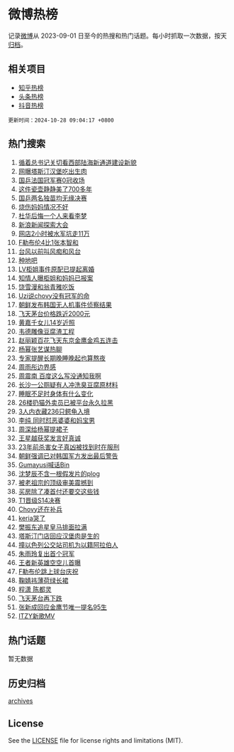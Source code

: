 # 微博热榜

记录[微博](https://www.weibo.com)从 2023-09-01 日至今的热搜和热门话题。每小时抓取一次数据，按天[归档](archives)。

## 相关项目

- [知乎热榜](https://github.com/hotarchive/zhihu)
- [头条热榜](https://github.com/hotarchive/toutiao)
- [抖音热榜](https://github.com/hotarchive/douyin)


`更新时间：2024-10-28 09:04:17 +0800`

## 热门搜索

1. [循着总书记关切看西部陆海新通道建设新貌](https://m.weibo.cn/search?containerid=100103type%3D1%26t%3D10%26q%3D%23%E5%BE%AA%E7%9D%80%E6%80%BB%E4%B9%A6%E8%AE%B0%E5%85%B3%E5%88%87%E7%9C%8B%E8%A5%BF%E9%83%A8%E9%99%86%E6%B5%B7%E6%96%B0%E9%80%9A%E9%81%93%E5%BB%BA%E8%AE%BE%E6%96%B0%E8%B2%8C%23&stream_entry_id=51&isnewpage=1&extparam=seat%3D1%26stream_entry_id%3D51%26c_type%3D51%26q%3D%2523%25E5%25BE%25AA%25E7%259D%2580%25E6%2580%25BB%25E4%25B9%25A6%25E8%25AE%25B0%25E5%2585%25B3%25E5%2588%2587%25E7%259C%258B%25E8%25A5%25BF%25E9%2583%25A8%25E9%2599%2586%25E6%25B5%25B7%25E6%2596%25B0%25E9%2580%259A%25E9%2581%2593%25E5%25BB%25BA%25E8%25AE%25BE%25E6%2596%25B0%25E8%25B2%258C%2523%26cate%3D10103%26dgr%3D0%26pos%3D0%26filter_type%3Drealtimehot%26display_time%3D1730077455%26pre_seqid%3D1730077455210096734432)
1. [网曝塔斯汀汉堡吃出生肉](https://m.weibo.cn/search?containerid=100103type%3D1%26t%3D10%26q%3D%23%E7%BD%91%E6%9B%9D%E5%A1%94%E6%96%AF%E6%B1%80%E6%B1%89%E5%A0%A1%E5%90%83%E5%87%BA%E7%94%9F%E8%82%89%23&stream_entry_id=31&isnewpage=1&extparam=seat%3D1%26flag%3D2%26c_type%3D31%26realpos%3D1%26dgr%3D0%26band_rank%3D1%26pos%3D0%26stream_entry_id%3D31%26q%3D%2523%25E7%25BD%2591%25E6%259B%259D%25E5%25A1%2594%25E6%2596%25AF%25E6%25B1%2580%25E6%25B1%2589%25E5%25A0%25A1%25E5%2590%2583%25E5%2587%25BA%25E7%2594%259F%25E8%2582%2589%2523%26cate%3D5001%26lcate%3D5001%26filter_type%3Drealtimehot%26display_time%3D1730077455%26pre_seqid%3D1730077455210096734432)
1. [国乒法国冠军赛0冠收场](https://m.weibo.cn/search?containerid=100103type%3D1%26t%3D10%26q%3D%23%E5%9B%BD%E4%B9%92%E6%B3%95%E5%9B%BD%E5%86%A0%E5%86%9B%E8%B5%9B0%E5%86%A0%E6%94%B6%E5%9C%BA%23&stream_entry_id=31&isnewpage=1&extparam=seat%3D1%26flag%3D1%26c_type%3D31%26realpos%3D2%26dgr%3D0%26band_rank%3D2%26pos%3D1%26stream_entry_id%3D31%26q%3D%2523%25E5%259B%25BD%25E4%25B9%2592%25E6%25B3%2595%25E5%259B%25BD%25E5%2586%25A0%25E5%2586%259B%25E8%25B5%259B0%25E5%2586%25A0%25E6%2594%25B6%25E5%259C%25BA%2523%26cate%3D5001%26lcate%3D5001%26filter_type%3Drealtimehot%26display_time%3D1730077455%26pre_seqid%3D1730077455210096734432)
1. [这件瓷壶静静美了700多年](https://m.weibo.cn/search?containerid=100103type%3D1%26t%3D10%26q%3D%23%E8%BF%99%E4%BB%B6%E7%93%B7%E5%A3%B6%E9%9D%99%E9%9D%99%E7%BE%8E%E4%BA%86700%E5%A4%9A%E5%B9%B4%23&stream_entry_id=31&isnewpage=1&extparam=seat%3D1%26flag%3D0%26c_type%3D31%26realpos%3D3%26dgr%3D0%26band_rank%3D3%26pos%3D2%26stream_entry_id%3D31%26q%3D%2523%25E8%25BF%2599%25E4%25BB%25B6%25E7%2593%25B7%25E5%25A3%25B6%25E9%259D%2599%25E9%259D%2599%25E7%25BE%258E%25E4%25BA%2586700%25E5%25A4%259A%25E5%25B9%25B4%2523%26cate%3D5001%26lcate%3D5001%26filter_type%3Drealtimehot%26display_time%3D1730077455%26pre_seqid%3D1730077455210096734432)
1. [国乒两名独苗均无缘决赛](https://m.weibo.cn/search?containerid=100103type%3D1%26t%3D10%26q%3D%23%E5%9B%BD%E4%B9%92%E4%B8%A4%E5%90%8D%E7%8B%AC%E8%8B%97%E5%9D%87%E6%97%A0%E7%BC%98%E5%86%B3%E8%B5%9B%23&stream_entry_id=31&isnewpage=1&extparam=seat%3D1%26flag%3D1%26c_type%3D31%26realpos%3D4%26dgr%3D0%26band_rank%3D4%26pos%3D3%26stream_entry_id%3D31%26q%3D%2523%25E5%259B%25BD%25E4%25B9%2592%25E4%25B8%25A4%25E5%2590%258D%25E7%258B%25AC%25E8%258B%2597%25E5%259D%2587%25E6%2597%25A0%25E7%25BC%2598%25E5%2586%25B3%25E8%25B5%259B%2523%26cate%3D5001%26lcate%3D5001%26filter_type%3Drealtimehot%26display_time%3D1730077455%26pre_seqid%3D1730077455210096734432)
1. [烧伤妈妈情况不好](https://m.weibo.cn/search?containerid=100103type%3D1%26t%3D10%26q%3D%23%E7%83%A7%E4%BC%A4%E5%A6%88%E5%A6%88%E6%83%85%E5%86%B5%E4%B8%8D%E5%A5%BD%23&stream_entry_id=31&isnewpage=1&extparam=seat%3D1%26flag%3D0%26c_type%3D31%26realpos%3D5%26dgr%3D0%26band_rank%3D5%26pos%3D4%26stream_entry_id%3D31%26q%3D%2523%25E7%2583%25A7%25E4%25BC%25A4%25E5%25A6%2588%25E5%25A6%2588%25E6%2583%2585%25E5%2586%25B5%25E4%25B8%258D%25E5%25A5%25BD%2523%26cate%3D5001%26lcate%3D5001%26filter_type%3Drealtimehot%26display_time%3D1730077455%26pre_seqid%3D1730077455210096734432)
1. [杜华后悔一个人来看李梦](https://m.weibo.cn/search?containerid=100103type%3D1%26t%3D10%26q%3D%E6%9D%9C%E5%8D%8E%E5%90%8E%E6%82%94%E4%B8%80%E4%B8%AA%E4%BA%BA%E6%9D%A5%E7%9C%8B%E6%9D%8E%E6%A2%A6&stream_entry_id=31&isnewpage=1&extparam=seat%3D1%26flag%3D2%26c_type%3D31%26realpos%3D6%26dgr%3D0%26band_rank%3D6%26pos%3D5%26stream_entry_id%3D31%26q%3D%25E6%259D%259C%25E5%258D%258E%25E5%2590%258E%25E6%2582%2594%25E4%25B8%2580%25E4%25B8%25AA%25E4%25BA%25BA%25E6%259D%25A5%25E7%259C%258B%25E6%259D%258E%25E6%25A2%25A6%26cate%3D5001%26lcate%3D5001%26filter_type%3Drealtimehot%26display_time%3D1730077455%26pre_seqid%3D1730077455210096734432)
1. [新浪新闻探索大会](https://m.weibo.cn/search?containerid=100103type%3D1%26t%3D10%26q%3D%23%E6%96%B0%E6%B5%AA%E6%96%B0%E9%97%BB%E6%8E%A2%E7%B4%A2%E5%A4%A7%E4%BC%9A%23&stream_entry_id=31&isnewpage=1&extparam=seat%3D1%26c_type%3D31%26pos%3D6%26cate%3D5001%26adid%3D260511%26stream_entry_id%3D31%26dgr%3D0%26topic_ad%3D1%26is_ad_pos%3D1%26band_rank%3D7%26q%3D%2523%25E6%2596%25B0%25E6%25B5%25AA%25E6%2596%25B0%25E9%2597%25BB%25E6%258E%25A2%25E7%25B4%25A2%25E5%25A4%25A7%25E4%25BC%259A%2523%26lcate%3D5001%26filter_type%3Drealtimehot%26display_time%3D1730077455%26pre_seqid%3D1730077455210096734432)
1. [网店2小时被水军坑走11万](https://m.weibo.cn/search?containerid=100103type%3D1%26t%3D10%26q%3D%23%E7%BD%91%E5%BA%972%E5%B0%8F%E6%97%B6%E8%A2%AB%E6%B0%B4%E5%86%9B%E5%9D%91%E8%B5%B011%E4%B8%87%23&stream_entry_id=31&isnewpage=1&extparam=seat%3D1%26flag%3D0%26c_type%3D31%26realpos%3D7%26dgr%3D0%26band_rank%3D7%26pos%3D7%26stream_entry_id%3D31%26q%3D%2523%25E7%25BD%2591%25E5%25BA%25972%25E5%25B0%258F%25E6%2597%25B6%25E8%25A2%25AB%25E6%25B0%25B4%25E5%2586%259B%25E5%259D%2591%25E8%25B5%25B011%25E4%25B8%2587%2523%26cate%3D5001%26lcate%3D5001%26filter_type%3Drealtimehot%26display_time%3D1730077455%26pre_seqid%3D1730077455210096734432)
1. [F勒布伦4比1张本智和](https://m.weibo.cn/search?containerid=100103type%3D1%26t%3D10%26q%3D%23F%E5%8B%92%E5%B8%83%E4%BC%A64%E6%AF%941%E5%BC%A0%E6%9C%AC%E6%99%BA%E5%92%8C%23&stream_entry_id=31&isnewpage=1&extparam=seat%3D1%26flag%3D1%26c_type%3D31%26realpos%3D8%26dgr%3D0%26band_rank%3D8%26pos%3D8%26stream_entry_id%3D31%26q%3D%2523F%25E5%258B%2592%25E5%25B8%2583%25E4%25BC%25A64%25E6%25AF%25941%25E5%25BC%25A0%25E6%259C%25AC%25E6%2599%25BA%25E5%2592%258C%2523%26cate%3D5001%26lcate%3D5001%26filter_type%3Drealtimehot%26display_time%3D1730077455%26pre_seqid%3D1730077455210096734432)
1. [台风以前叫风痴和风台](https://m.weibo.cn/search?containerid=100103type%3D1%26t%3D10%26q%3D%23%E5%8F%B0%E9%A3%8E%E4%BB%A5%E5%89%8D%E5%8F%AB%E9%A3%8E%E7%97%B4%E5%92%8C%E9%A3%8E%E5%8F%B0%23&stream_entry_id=31&isnewpage=1&extparam=seat%3D1%26flag%3D0%26c_type%3D31%26realpos%3D9%26dgr%3D0%26band_rank%3D9%26pos%3D9%26stream_entry_id%3D31%26q%3D%2523%25E5%258F%25B0%25E9%25A3%258E%25E4%25BB%25A5%25E5%2589%258D%25E5%258F%25AB%25E9%25A3%258E%25E7%2597%25B4%25E5%2592%258C%25E9%25A3%258E%25E5%258F%25B0%2523%26cate%3D5001%26lcate%3D5001%26filter_type%3Drealtimehot%26display_time%3D1730077455%26pre_seqid%3D1730077455210096734432)
1. [种地吧](https://m.weibo.cn/search?containerid=100103type%3D1%26t%3D10%26q%3D%E7%A7%8D%E5%9C%B0%E5%90%A7&stream_entry_id=31&isnewpage=1&extparam=seat%3D1%26flag%3D1%26c_type%3D31%26realpos%3D10%26dgr%3D0%26band_rank%3D10%26pos%3D10%26stream_entry_id%3D31%26q%3D%25E7%25A7%258D%25E5%259C%25B0%25E5%2590%25A7%26cate%3D5001%26lcate%3D5001%26filter_type%3Drealtimehot%26display_time%3D1730077455%26pre_seqid%3D1730077455210096734432)
1. [LV柜姐事件原配已提起离婚](https://m.weibo.cn/search?containerid=100103type%3D1%26t%3D10%26q%3D%23LV%E6%9F%9C%E5%A7%90%E4%BA%8B%E4%BB%B6%E5%8E%9F%E9%85%8D%E5%B7%B2%E6%8F%90%E8%B5%B7%E7%A6%BB%E5%A9%9A%23&stream_entry_id=31&isnewpage=1&extparam=seat%3D1%26flag%3D2%26c_type%3D31%26realpos%3D11%26dgr%3D0%26band_rank%3D11%26pos%3D11%26stream_entry_id%3D31%26q%3D%2523LV%25E6%259F%259C%25E5%25A7%2590%25E4%25BA%258B%25E4%25BB%25B6%25E5%258E%259F%25E9%2585%258D%25E5%25B7%25B2%25E6%258F%2590%25E8%25B5%25B7%25E7%25A6%25BB%25E5%25A9%259A%2523%26cate%3D5001%26lcate%3D5001%26filter_type%3Drealtimehot%26display_time%3D1730077455%26pre_seqid%3D1730077455210096734432)
1. [知情人曝柜姐和妈妈已报案](https://m.weibo.cn/search?containerid=100103type%3D1%26t%3D10%26q%3D%23%E7%9F%A5%E6%83%85%E4%BA%BA%E6%9B%9D%E6%9F%9C%E5%A7%90%E5%92%8C%E5%A6%88%E5%A6%88%E5%B7%B2%E6%8A%A5%E6%A1%88%23&stream_entry_id=31&isnewpage=1&extparam=seat%3D1%26flag%3D2%26c_type%3D31%26realpos%3D12%26dgr%3D0%26band_rank%3D12%26pos%3D12%26stream_entry_id%3D31%26q%3D%2523%25E7%259F%25A5%25E6%2583%2585%25E4%25BA%25BA%25E6%259B%259D%25E6%259F%259C%25E5%25A7%2590%25E5%2592%258C%25E5%25A6%2588%25E5%25A6%2588%25E5%25B7%25B2%25E6%258A%25A5%25E6%25A1%2588%2523%26cate%3D5001%26lcate%3D5001%26filter_type%3Drealtimehot%26display_time%3D1730077455%26pre_seqid%3D1730077455210096734432)
1. [饶雪漫和翁青雅吃饭](https://m.weibo.cn/search?containerid=100103type%3D1%26t%3D10%26q%3D%E9%A5%B6%E9%9B%AA%E6%BC%AB%E5%92%8C%E7%BF%81%E9%9D%92%E9%9B%85%E5%90%83%E9%A5%AD&stream_entry_id=31&isnewpage=1&extparam=seat%3D1%26flag%3D2%26c_type%3D31%26realpos%3D13%26dgr%3D0%26band_rank%3D13%26pos%3D13%26stream_entry_id%3D31%26q%3D%25E9%25A5%25B6%25E9%259B%25AA%25E6%25BC%25AB%25E5%2592%258C%25E7%25BF%2581%25E9%259D%2592%25E9%259B%2585%25E5%2590%2583%25E9%25A5%25AD%26cate%3D5001%26lcate%3D5001%26filter_type%3Drealtimehot%26display_time%3D1730077455%26pre_seqid%3D1730077455210096734432)
1. [Uzi说chovy没有冠军的命](https://m.weibo.cn/search?containerid=100103type%3D1%26t%3D10%26q%3D%23Uzi%E8%AF%B4chovy%E6%B2%A1%E6%9C%89%E5%86%A0%E5%86%9B%E7%9A%84%E5%91%BD%23&stream_entry_id=31&isnewpage=1&extparam=seat%3D1%26flag%3D0%26c_type%3D31%26realpos%3D14%26dgr%3D0%26band_rank%3D14%26pos%3D14%26stream_entry_id%3D31%26q%3D%2523Uzi%25E8%25AF%25B4chovy%25E6%25B2%25A1%25E6%259C%2589%25E5%2586%25A0%25E5%2586%259B%25E7%259A%2584%25E5%2591%25BD%2523%26cate%3D5001%26lcate%3D5001%26filter_type%3Drealtimehot%26display_time%3D1730077455%26pre_seqid%3D1730077455210096734432)
1. [朝鲜发布韩国无人机事件侦察结果](https://m.weibo.cn/search?containerid=100103type%3D1%26t%3D10%26q%3D%23%E6%9C%9D%E9%B2%9C%E5%8F%91%E5%B8%83%E9%9F%A9%E5%9B%BD%E6%97%A0%E4%BA%BA%E6%9C%BA%E4%BA%8B%E4%BB%B6%E4%BE%A6%E5%AF%9F%E7%BB%93%E6%9E%9C%23&stream_entry_id=31&isnewpage=1&extparam=seat%3D1%26flag%3D1%26c_type%3D31%26realpos%3D15%26dgr%3D0%26band_rank%3D15%26pos%3D15%26stream_entry_id%3D31%26q%3D%2523%25E6%259C%259D%25E9%25B2%259C%25E5%258F%2591%25E5%25B8%2583%25E9%259F%25A9%25E5%259B%25BD%25E6%2597%25A0%25E4%25BA%25BA%25E6%259C%25BA%25E4%25BA%258B%25E4%25BB%25B6%25E4%25BE%25A6%25E5%25AF%259F%25E7%25BB%2593%25E6%259E%259C%2523%26cate%3D5001%26lcate%3D5001%26filter_type%3Drealtimehot%26display_time%3D1730077455%26pre_seqid%3D1730077455210096734432)
1. [飞天茅台价格跌近2000元](https://m.weibo.cn/search?containerid=100103type%3D1%26t%3D10%26q%3D%23%E9%A3%9E%E5%A4%A9%E8%8C%85%E5%8F%B0%E4%BB%B7%E6%A0%BC%E8%B7%8C%E8%BF%912000%E5%85%83%23&stream_entry_id=31&isnewpage=1&extparam=seat%3D1%26flag%3D1%26c_type%3D31%26realpos%3D16%26dgr%3D0%26band_rank%3D16%26pos%3D16%26stream_entry_id%3D31%26q%3D%2523%25E9%25A3%259E%25E5%25A4%25A9%25E8%258C%2585%25E5%258F%25B0%25E4%25BB%25B7%25E6%25A0%25BC%25E8%25B7%258C%25E8%25BF%25912000%25E5%2585%2583%2523%26cate%3D5001%26lcate%3D5001%26filter_type%3Drealtimehot%26display_time%3D1730077455%26pre_seqid%3D1730077455210096734432)
1. [黄嘉千女儿14岁近照](https://m.weibo.cn/search?containerid=100103type%3D1%26t%3D10%26q%3D%23%E9%BB%84%E5%98%89%E5%8D%83%E5%A5%B3%E5%84%BF14%E5%B2%81%E8%BF%91%E7%85%A7%23&stream_entry_id=31&isnewpage=1&extparam=seat%3D1%26flag%3D0%26c_type%3D31%26realpos%3D17%26dgr%3D0%26band_rank%3D17%26pos%3D17%26stream_entry_id%3D31%26q%3D%2523%25E9%25BB%2584%25E5%2598%2589%25E5%258D%2583%25E5%25A5%25B3%25E5%2584%25BF14%25E5%25B2%2581%25E8%25BF%2591%25E7%2585%25A7%2523%26cate%3D5001%26lcate%3D5001%26filter_type%3Drealtimehot%26display_time%3D1730077455%26pre_seqid%3D1730077455210096734432)
1. [韦德雕像豆腐渣工程](https://m.weibo.cn/search?containerid=100103type%3D1%26t%3D10%26q%3D%23%E9%9F%A6%E5%BE%B7%E9%9B%95%E5%83%8F%E8%B1%86%E8%85%90%E6%B8%A3%E5%B7%A5%E7%A8%8B%23&stream_entry_id=31&isnewpage=1&extparam=seat%3D1%26flag%3D1%26c_type%3D31%26realpos%3D18%26dgr%3D0%26band_rank%3D18%26pos%3D18%26stream_entry_id%3D31%26q%3D%2523%25E9%259F%25A6%25E5%25BE%25B7%25E9%259B%2595%25E5%2583%258F%25E8%25B1%2586%25E8%2585%2590%25E6%25B8%25A3%25E5%25B7%25A5%25E7%25A8%258B%2523%26cate%3D5001%26lcate%3D5001%26filter_type%3Drealtimehot%26display_time%3D1730077455%26pre_seqid%3D1730077455210096734432)
1. [赵丽颖百花飞天东京金鹰金鸡五连击](https://m.weibo.cn/search?containerid=100103type%3D1%26t%3D10%26q%3D%23%E8%B5%B5%E4%B8%BD%E9%A2%96%E7%99%BE%E8%8A%B1%E9%A3%9E%E5%A4%A9%E4%B8%9C%E4%BA%AC%E9%87%91%E9%B9%B0%E9%87%91%E9%B8%A1%E4%BA%94%E8%BF%9E%E5%87%BB%23&stream_entry_id=31&isnewpage=1&extparam=seat%3D1%26flag%3D0%26c_type%3D31%26realpos%3D19%26dgr%3D0%26band_rank%3D19%26pos%3D19%26stream_entry_id%3D31%26q%3D%2523%25E8%25B5%25B5%25E4%25B8%25BD%25E9%25A2%2596%25E7%2599%25BE%25E8%258A%25B1%25E9%25A3%259E%25E5%25A4%25A9%25E4%25B8%259C%25E4%25BA%25AC%25E9%2587%2591%25E9%25B9%25B0%25E9%2587%2591%25E9%25B8%25A1%25E4%25BA%2594%25E8%25BF%259E%25E5%2587%25BB%2523%26cate%3D5001%26lcate%3D5001%26filter_type%3Drealtimehot%26display_time%3D1730077455%26pre_seqid%3D1730077455210096734432)
1. [杨幂张艺谋热聊](https://m.weibo.cn/search?containerid=100103type%3D1%26t%3D10%26q%3D%23%E6%9D%A8%E5%B9%82%E5%BC%A0%E8%89%BA%E8%B0%8B%E7%83%AD%E8%81%8A%23&stream_entry_id=31&isnewpage=1&extparam=seat%3D1%26flag%3D1%26c_type%3D31%26realpos%3D20%26dgr%3D0%26band_rank%3D20%26pos%3D20%26stream_entry_id%3D31%26q%3D%2523%25E6%259D%25A8%25E5%25B9%2582%25E5%25BC%25A0%25E8%2589%25BA%25E8%25B0%258B%25E7%2583%25AD%25E8%2581%258A%2523%26cate%3D5001%26lcate%3D5001%26filter_type%3Drealtimehot%26display_time%3D1730077455%26pre_seqid%3D1730077455210096734432)
1. [专家提醒长期晚睡晚起也算熬夜](https://m.weibo.cn/search?containerid=100103type%3D1%26t%3D10%26q%3D%23%E4%B8%93%E5%AE%B6%E6%8F%90%E9%86%92%E9%95%BF%E6%9C%9F%E6%99%9A%E7%9D%A1%E6%99%9A%E8%B5%B7%E4%B9%9F%E7%AE%97%E7%86%AC%E5%A4%9C%23&stream_entry_id=31&isnewpage=1&extparam=seat%3D1%26flag%3D0%26c_type%3D31%26realpos%3D21%26dgr%3D0%26band_rank%3D21%26pos%3D21%26stream_entry_id%3D31%26q%3D%2523%25E4%25B8%2593%25E5%25AE%25B6%25E6%258F%2590%25E9%2586%2592%25E9%2595%25BF%25E6%259C%259F%25E6%2599%259A%25E7%259D%25A1%25E6%2599%259A%25E8%25B5%25B7%25E4%25B9%259F%25E7%25AE%2597%25E7%2586%25AC%25E5%25A4%259C%2523%26cate%3D5001%26lcate%3D5001%26filter_type%3Drealtimehot%26display_time%3D1730077455%26pre_seqid%3D1730077455210096734432)
1. [周雨彤边界感](https://m.weibo.cn/search?containerid=100103type%3D1%26t%3D10%26q%3D%E5%91%A8%E9%9B%A8%E5%BD%A4%E8%BE%B9%E7%95%8C%E6%84%9F&stream_entry_id=31&isnewpage=1&extparam=seat%3D1%26flag%3D0%26c_type%3D31%26realpos%3D22%26dgr%3D0%26band_rank%3D22%26pos%3D22%26stream_entry_id%3D31%26q%3D%25E5%2591%25A8%25E9%259B%25A8%25E5%25BD%25A4%25E8%25BE%25B9%25E7%2595%258C%25E6%2584%259F%26cate%3D5001%26lcate%3D5001%26filter_type%3Drealtimehot%26display_time%3D1730077455%26pre_seqid%3D1730077455210096734432)
1. [周震南 百度这么写没通知我啊](https://m.weibo.cn/search?containerid=100103type%3D1%26t%3D10%26q%3D%E5%91%A8%E9%9C%87%E5%8D%97+%E7%99%BE%E5%BA%A6%E8%BF%99%E4%B9%88%E5%86%99%E6%B2%A1%E9%80%9A%E7%9F%A5%E6%88%91%E5%95%8A&stream_entry_id=31&isnewpage=1&extparam=seat%3D1%26flag%3D1%26c_type%3D31%26realpos%3D23%26dgr%3D0%26band_rank%3D23%26pos%3D23%26stream_entry_id%3D31%26q%3D%25E5%2591%25A8%25E9%259C%2587%25E5%258D%2597%2520%25E7%2599%25BE%25E5%25BA%25A6%25E8%25BF%2599%25E4%25B9%2588%25E5%2586%2599%25E6%25B2%25A1%25E9%2580%259A%25E7%259F%25A5%25E6%2588%2591%25E5%2595%258A%26cate%3D5001%26lcate%3D5001%26filter_type%3Drealtimehot%26display_time%3D1730077455%26pre_seqid%3D1730077455210096734432)
1. [长沙一公厕疑有人冲洗臭豆腐原材料](https://m.weibo.cn/search?containerid=100103type%3D1%26t%3D10%26q%3D%23%E9%95%BF%E6%B2%99%E4%B8%80%E5%85%AC%E5%8E%95%E7%96%91%E6%9C%89%E4%BA%BA%E5%86%B2%E6%B4%97%E8%87%AD%E8%B1%86%E8%85%90%E5%8E%9F%E6%9D%90%E6%96%99%23&stream_entry_id=31&isnewpage=1&extparam=seat%3D1%26flag%3D0%26c_type%3D31%26realpos%3D24%26dgr%3D0%26band_rank%3D24%26pos%3D24%26stream_entry_id%3D31%26q%3D%2523%25E9%2595%25BF%25E6%25B2%2599%25E4%25B8%2580%25E5%2585%25AC%25E5%258E%2595%25E7%2596%2591%25E6%259C%2589%25E4%25BA%25BA%25E5%2586%25B2%25E6%25B4%2597%25E8%2587%25AD%25E8%25B1%2586%25E8%2585%2590%25E5%258E%259F%25E6%259D%2590%25E6%2596%2599%2523%26cate%3D5001%26lcate%3D5001%26filter_type%3Drealtimehot%26display_time%3D1730077455%26pre_seqid%3D1730077455210096734432)
1. [睡眠不足时身体有什么变化](https://m.weibo.cn/search?containerid=100103type%3D1%26t%3D10%26q%3D%23%E7%9D%A1%E7%9C%A0%E4%B8%8D%E8%B6%B3%E6%97%B6%E8%BA%AB%E4%BD%93%E6%9C%89%E4%BB%80%E4%B9%88%E5%8F%98%E5%8C%96%23&stream_entry_id=31&isnewpage=1&extparam=seat%3D1%26flag%3D1%26c_type%3D31%26realpos%3D25%26dgr%3D0%26band_rank%3D25%26pos%3D25%26stream_entry_id%3D31%26q%3D%2523%25E7%259D%25A1%25E7%259C%25A0%25E4%25B8%258D%25E8%25B6%25B3%25E6%2597%25B6%25E8%25BA%25AB%25E4%25BD%2593%25E6%259C%2589%25E4%25BB%2580%25E4%25B9%2588%25E5%258F%2598%25E5%258C%2596%2523%26cate%3D5001%26lcate%3D5001%26filter_type%3Drealtimehot%26display_time%3D1730077455%26pre_seqid%3D1730077455210096734432)
1. [26楼扔猫外卖员已被平台永久拉黑](https://m.weibo.cn/search?containerid=100103type%3D1%26t%3D10%26q%3D%2326%E6%A5%BC%E6%89%94%E7%8C%AB%E5%A4%96%E5%8D%96%E5%91%98%E5%B7%B2%E8%A2%AB%E5%B9%B3%E5%8F%B0%E6%B0%B8%E4%B9%85%E6%8B%89%E9%BB%91%23&stream_entry_id=31&isnewpage=1&extparam=seat%3D1%26flag%3D1%26c_type%3D31%26realpos%3D26%26dgr%3D0%26band_rank%3D26%26pos%3D26%26stream_entry_id%3D31%26q%3D%252326%25E6%25A5%25BC%25E6%2589%2594%25E7%258C%25AB%25E5%25A4%2596%25E5%258D%2596%25E5%2591%2598%25E5%25B7%25B2%25E8%25A2%25AB%25E5%25B9%25B3%25E5%258F%25B0%25E6%25B0%25B8%25E4%25B9%2585%25E6%258B%2589%25E9%25BB%2591%2523%26cate%3D5001%26lcate%3D5001%26filter_type%3Drealtimehot%26display_time%3D1730077455%26pre_seqid%3D1730077455210096734432)
1. [3人内衣藏236只鳄龟入境](https://m.weibo.cn/search?containerid=100103type%3D1%26t%3D10%26q%3D%233%E4%BA%BA%E5%86%85%E8%A1%A3%E8%97%8F236%E5%8F%AA%E9%B3%84%E9%BE%9F%E5%85%A5%E5%A2%83%23&stream_entry_id=31&isnewpage=1&extparam=seat%3D1%26flag%3D1%26c_type%3D31%26realpos%3D27%26dgr%3D0%26band_rank%3D27%26pos%3D27%26stream_entry_id%3D31%26q%3D%25233%25E4%25BA%25BA%25E5%2586%2585%25E8%25A1%25A3%25E8%2597%258F236%25E5%258F%25AA%25E9%25B3%2584%25E9%25BE%259F%25E5%2585%25A5%25E5%25A2%2583%2523%26cate%3D5001%26lcate%3D5001%26filter_type%3Drealtimehot%26display_time%3D1730077455%26pre_seqid%3D1730077455210096734432)
1. [李纯 同时怼恶婆婆和妈宝男](https://m.weibo.cn/search?containerid=100103type%3D1%26t%3D10%26q%3D%E6%9D%8E%E7%BA%AF+%E5%90%8C%E6%97%B6%E6%80%BC%E6%81%B6%E5%A9%86%E5%A9%86%E5%92%8C%E5%A6%88%E5%AE%9D%E7%94%B7&stream_entry_id=31&isnewpage=1&extparam=seat%3D1%26flag%3D0%26c_type%3D31%26realpos%3D28%26dgr%3D0%26band_rank%3D28%26pos%3D28%26stream_entry_id%3D31%26q%3D%25E6%259D%258E%25E7%25BA%25AF%2520%25E5%2590%258C%25E6%2597%25B6%25E6%2580%25BC%25E6%2581%25B6%25E5%25A9%2586%25E5%25A9%2586%25E5%2592%258C%25E5%25A6%2588%25E5%25AE%259D%25E7%2594%25B7%26cate%3D5001%26lcate%3D5001%26filter_type%3Drealtimehot%26display_time%3D1730077455%26pre_seqid%3D1730077455210096734432)
1. [周深给杨幂提裙子](https://m.weibo.cn/search?containerid=100103type%3D1%26t%3D10%26q%3D%23%E5%91%A8%E6%B7%B1%E7%BB%99%E6%9D%A8%E5%B9%82%E6%8F%90%E8%A3%99%E5%AD%90%23&stream_entry_id=31&isnewpage=1&extparam=seat%3D1%26flag%3D0%26c_type%3D31%26realpos%3D29%26dgr%3D0%26band_rank%3D29%26pos%3D29%26stream_entry_id%3D31%26q%3D%2523%25E5%2591%25A8%25E6%25B7%25B1%25E7%25BB%2599%25E6%259D%25A8%25E5%25B9%2582%25E6%258F%2590%25E8%25A3%2599%25E5%25AD%2590%2523%26cate%3D5001%26lcate%3D5001%26filter_type%3Drealtimehot%26display_time%3D1730077455%26pre_seqid%3D1730077455210096734432)
1. [王星越获奖发言好真诚](https://m.weibo.cn/search?containerid=100103type%3D1%26t%3D10%26q%3D%E7%8E%8B%E6%98%9F%E8%B6%8A%E8%8E%B7%E5%A5%96%E5%8F%91%E8%A8%80%E5%A5%BD%E7%9C%9F%E8%AF%9A&stream_entry_id=31&isnewpage=1&extparam=seat%3D1%26flag%3D1%26c_type%3D31%26realpos%3D30%26dgr%3D0%26band_rank%3D30%26pos%3D30%26stream_entry_id%3D31%26q%3D%25E7%258E%258B%25E6%2598%259F%25E8%25B6%258A%25E8%258E%25B7%25E5%25A5%2596%25E5%258F%2591%25E8%25A8%2580%25E5%25A5%25BD%25E7%259C%259F%25E8%25AF%259A%26cate%3D5001%26lcate%3D5001%26filter_type%3Drealtimehot%26display_time%3D1730077455%26pre_seqid%3D1730077455210096734432)
1. [23年前杀害女子真凶被找到时在服刑](https://m.weibo.cn/search?containerid=100103type%3D1%26t%3D10%26q%3D%2323%E5%B9%B4%E5%89%8D%E6%9D%80%E5%AE%B3%E5%A5%B3%E5%AD%90%E7%9C%9F%E5%87%B6%E8%A2%AB%E6%89%BE%E5%88%B0%E6%97%B6%E5%9C%A8%E6%9C%8D%E5%88%91%23&stream_entry_id=31&isnewpage=1&extparam=seat%3D1%26flag%3D0%26c_type%3D31%26realpos%3D31%26dgr%3D0%26band_rank%3D31%26pos%3D31%26stream_entry_id%3D31%26q%3D%252323%25E5%25B9%25B4%25E5%2589%258D%25E6%259D%2580%25E5%25AE%25B3%25E5%25A5%25B3%25E5%25AD%2590%25E7%259C%259F%25E5%2587%25B6%25E8%25A2%25AB%25E6%2589%25BE%25E5%2588%25B0%25E6%2597%25B6%25E5%259C%25A8%25E6%259C%258D%25E5%2588%2591%2523%26cate%3D5001%26lcate%3D5001%26filter_type%3Drealtimehot%26display_time%3D1730077455%26pre_seqid%3D1730077455210096734432)
1. [朝鲜强调已对韩国军方发出最后警告](https://m.weibo.cn/search?containerid=100103type%3D1%26t%3D10%26q%3D%23%E6%9C%9D%E9%B2%9C%E5%BC%BA%E8%B0%83%E5%B7%B2%E5%AF%B9%E9%9F%A9%E5%9B%BD%E5%86%9B%E6%96%B9%E5%8F%91%E5%87%BA%E6%9C%80%E5%90%8E%E8%AD%A6%E5%91%8A%23&stream_entry_id=31&isnewpage=1&extparam=seat%3D1%26flag%3D1%26c_type%3D31%26realpos%3D32%26dgr%3D0%26band_rank%3D32%26pos%3D32%26stream_entry_id%3D31%26q%3D%2523%25E6%259C%259D%25E9%25B2%259C%25E5%25BC%25BA%25E8%25B0%2583%25E5%25B7%25B2%25E5%25AF%25B9%25E9%259F%25A9%25E5%259B%25BD%25E5%2586%259B%25E6%2596%25B9%25E5%258F%2591%25E5%2587%25BA%25E6%259C%2580%25E5%2590%258E%25E8%25AD%25A6%25E5%2591%258A%2523%26cate%3D5001%26lcate%3D5001%26filter_type%3Drealtimehot%26display_time%3D1730077455%26pre_seqid%3D1730077455210096734432)
1. [Gumayusi喊话Bin](https://m.weibo.cn/search?containerid=100103type%3D1%26t%3D10%26q%3D%23Gumayusi%E5%96%8A%E8%AF%9DBin%23&stream_entry_id=31&isnewpage=1&extparam=seat%3D1%26flag%3D0%26c_type%3D31%26realpos%3D33%26dgr%3D0%26band_rank%3D33%26pos%3D33%26stream_entry_id%3D31%26q%3D%2523Gumayusi%25E5%2596%258A%25E8%25AF%259DBin%2523%26cate%3D5001%26lcate%3D5001%26filter_type%3Drealtimehot%26display_time%3D1730077455%26pre_seqid%3D1730077455210096734432)
1. [沈梦辰不含一根假发片的plog](https://m.weibo.cn/search?containerid=100103type%3D1%26t%3D10%26q%3D%E6%B2%88%E6%A2%A6%E8%BE%B0%E4%B8%8D%E5%90%AB%E4%B8%80%E6%A0%B9%E5%81%87%E5%8F%91%E7%89%87%E7%9A%84plog&stream_entry_id=31&isnewpage=1&extparam=seat%3D1%26flag%3D0%26c_type%3D31%26realpos%3D34%26dgr%3D0%26band_rank%3D34%26pos%3D34%26stream_entry_id%3D31%26q%3D%25E6%25B2%2588%25E6%25A2%25A6%25E8%25BE%25B0%25E4%25B8%258D%25E5%2590%25AB%25E4%25B8%2580%25E6%25A0%25B9%25E5%2581%2587%25E5%258F%2591%25E7%2589%2587%25E7%259A%2584plog%26cate%3D5001%26lcate%3D5001%26filter_type%3Drealtimehot%26display_time%3D1730077455%26pre_seqid%3D1730077455210096734432)
1. [被老祖宗的顶级审美震撼到](https://m.weibo.cn/search?containerid=100103type%3D1%26t%3D10%26q%3D%23%E8%A2%AB%E8%80%81%E7%A5%96%E5%AE%97%E7%9A%84%E9%A1%B6%E7%BA%A7%E5%AE%A1%E7%BE%8E%E9%9C%87%E6%92%BC%E5%88%B0%23&stream_entry_id=31&isnewpage=1&extparam=seat%3D1%26flag%3D1%26c_type%3D31%26realpos%3D35%26dgr%3D0%26band_rank%3D35%26pos%3D35%26stream_entry_id%3D31%26q%3D%2523%25E8%25A2%25AB%25E8%2580%2581%25E7%25A5%2596%25E5%25AE%2597%25E7%259A%2584%25E9%25A1%25B6%25E7%25BA%25A7%25E5%25AE%25A1%25E7%25BE%258E%25E9%259C%2587%25E6%2592%25BC%25E5%2588%25B0%2523%26cate%3D5001%26lcate%3D5001%26filter_type%3Drealtimehot%26display_time%3D1730077455%26pre_seqid%3D1730077455210096734432)
1. [买房除了凑首付还要交这些钱](https://m.weibo.cn/search?containerid=100103type%3D1%26t%3D10%26q%3D%23%E4%B9%B0%E6%88%BF%E9%99%A4%E4%BA%86%E5%87%91%E9%A6%96%E4%BB%98%E8%BF%98%E8%A6%81%E4%BA%A4%E8%BF%99%E4%BA%9B%E9%92%B1%23&stream_entry_id=31&isnewpage=1&extparam=seat%3D1%26flag%3D0%26c_type%3D31%26realpos%3D36%26dgr%3D0%26band_rank%3D36%26pos%3D36%26stream_entry_id%3D31%26q%3D%2523%25E4%25B9%25B0%25E6%2588%25BF%25E9%2599%25A4%25E4%25BA%2586%25E5%2587%2591%25E9%25A6%2596%25E4%25BB%2598%25E8%25BF%2598%25E8%25A6%2581%25E4%25BA%25A4%25E8%25BF%2599%25E4%25BA%259B%25E9%2592%25B1%2523%26cate%3D5001%26lcate%3D5001%26filter_type%3Drealtimehot%26display_time%3D1730077455%26pre_seqid%3D1730077455210096734432)
1. [T1晋级S14决赛](https://m.weibo.cn/search?containerid=100103type%3D1%26t%3D10%26q%3DT1%E6%99%8B%E7%BA%A7S14%E5%86%B3%E8%B5%9B&stream_entry_id=31&isnewpage=1&extparam=seat%3D1%26flag%3D0%26c_type%3D31%26realpos%3D37%26dgr%3D0%26band_rank%3D37%26pos%3D37%26stream_entry_id%3D31%26q%3DT1%25E6%2599%258B%25E7%25BA%25A7S14%25E5%2586%25B3%25E8%25B5%259B%26cate%3D5001%26lcate%3D5001%26filter_type%3Drealtimehot%26display_time%3D1730077455%26pre_seqid%3D1730077455210096734432)
1. [Chovy还在补兵](https://m.weibo.cn/search?containerid=100103type%3D1%26t%3D10%26q%3D%23Chovy%E8%BF%98%E5%9C%A8%E8%A1%A5%E5%85%B5%23&stream_entry_id=31&isnewpage=1&extparam=seat%3D1%26flag%3D0%26c_type%3D31%26realpos%3D38%26dgr%3D0%26band_rank%3D38%26pos%3D38%26stream_entry_id%3D31%26q%3D%2523Chovy%25E8%25BF%2598%25E5%259C%25A8%25E8%25A1%25A5%25E5%2585%25B5%2523%26cate%3D5001%26lcate%3D5001%26filter_type%3Drealtimehot%26display_time%3D1730077455%26pre_seqid%3D1730077455210096734432)
1. [keria哭了](https://m.weibo.cn/search?containerid=100103type%3D1%26t%3D10%26q%3Dkeria%E5%93%AD%E4%BA%86&stream_entry_id=31&isnewpage=1&extparam=seat%3D1%26flag%3D1%26c_type%3D31%26realpos%3D39%26dgr%3D0%26band_rank%3D39%26pos%3D39%26stream_entry_id%3D31%26q%3Dkeria%25E5%2593%25AD%25E4%25BA%2586%26cate%3D5001%26lcate%3D5001%26filter_type%3Drealtimehot%26display_time%3D1730077455%26pre_seqid%3D1730077455210096734432)
1. [樊振东追星皇马排面拉满](https://m.weibo.cn/search?containerid=100103type%3D1%26t%3D10%26q%3D%23%E6%A8%8A%E6%8C%AF%E4%B8%9C%E8%BF%BD%E6%98%9F%E7%9A%87%E9%A9%AC%E6%8E%92%E9%9D%A2%E6%8B%89%E6%BB%A1%23&stream_entry_id=31&isnewpage=1&extparam=seat%3D1%26flag%3D1%26c_type%3D31%26realpos%3D40%26dgr%3D0%26band_rank%3D40%26pos%3D40%26stream_entry_id%3D31%26q%3D%2523%25E6%25A8%258A%25E6%258C%25AF%25E4%25B8%259C%25E8%25BF%25BD%25E6%2598%259F%25E7%259A%2587%25E9%25A9%25AC%25E6%258E%2592%25E9%259D%25A2%25E6%258B%2589%25E6%25BB%25A1%2523%26cate%3D5001%26lcate%3D5001%26filter_type%3Drealtimehot%26display_time%3D1730077455%26pre_seqid%3D1730077455210096734432)
1. [塔斯汀门店回应汉堡肉是生的](https://m.weibo.cn/search?containerid=100103type%3D1%26t%3D10%26q%3D%23%E5%A1%94%E6%96%AF%E6%B1%80%E9%97%A8%E5%BA%97%E5%9B%9E%E5%BA%94%E6%B1%89%E5%A0%A1%E8%82%89%E6%98%AF%E7%94%9F%E7%9A%84%23&stream_entry_id=31&isnewpage=1&extparam=seat%3D1%26flag%3D0%26c_type%3D31%26realpos%3D41%26dgr%3D0%26band_rank%3D41%26pos%3D41%26stream_entry_id%3D31%26q%3D%2523%25E5%25A1%2594%25E6%2596%25AF%25E6%25B1%2580%25E9%2597%25A8%25E5%25BA%2597%25E5%259B%259E%25E5%25BA%2594%25E6%25B1%2589%25E5%25A0%25A1%25E8%2582%2589%25E6%2598%25AF%25E7%2594%259F%25E7%259A%2584%2523%26cate%3D5001%26lcate%3D5001%26filter_type%3Drealtimehot%26display_time%3D1730077455%26pre_seqid%3D1730077455210096734432)
1. [撞以色列公交站司机为以籍阿拉伯人](https://m.weibo.cn/search?containerid=100103type%3D1%26t%3D10%26q%3D%23%E6%92%9E%E4%BB%A5%E8%89%B2%E5%88%97%E5%85%AC%E4%BA%A4%E7%AB%99%E5%8F%B8%E6%9C%BA%E4%B8%BA%E4%BB%A5%E7%B1%8D%E9%98%BF%E6%8B%89%E4%BC%AF%E4%BA%BA%23&stream_entry_id=31&isnewpage=1&extparam=seat%3D1%26flag%3D0%26c_type%3D31%26realpos%3D42%26dgr%3D0%26band_rank%3D42%26pos%3D42%26stream_entry_id%3D31%26q%3D%2523%25E6%2592%259E%25E4%25BB%25A5%25E8%2589%25B2%25E5%2588%2597%25E5%2585%25AC%25E4%25BA%25A4%25E7%25AB%2599%25E5%258F%25B8%25E6%259C%25BA%25E4%25B8%25BA%25E4%25BB%25A5%25E7%25B1%258D%25E9%2598%25BF%25E6%258B%2589%25E4%25BC%25AF%25E4%25BA%25BA%2523%26cate%3D5001%26lcate%3D5001%26filter_type%3Drealtimehot%26display_time%3D1730077455%26pre_seqid%3D1730077455210096734432)
1. [朱雨玲复出首个冠军](https://m.weibo.cn/search?containerid=100103type%3D1%26t%3D10%26q%3D%E6%9C%B1%E9%9B%A8%E7%8E%B2%E5%A4%8D%E5%87%BA%E9%A6%96%E4%B8%AA%E5%86%A0%E5%86%9B&stream_entry_id=31&isnewpage=1&extparam=seat%3D1%26flag%3D1%26c_type%3D31%26realpos%3D43%26dgr%3D0%26band_rank%3D43%26pos%3D43%26stream_entry_id%3D31%26q%3D%25E6%259C%25B1%25E9%259B%25A8%25E7%258E%25B2%25E5%25A4%258D%25E5%2587%25BA%25E9%25A6%2596%25E4%25B8%25AA%25E5%2586%25A0%25E5%2586%259B%26cate%3D5001%26lcate%3D5001%26filter_type%3Drealtimehot%26display_time%3D1730077455%26pre_seqid%3D1730077455210096734432)
1. [王者新英雄空空儿首曝](https://m.weibo.cn/search?containerid=100103type%3D1%26t%3D10%26q%3D%23%E7%8E%8B%E8%80%85%E6%96%B0%E8%8B%B1%E9%9B%84%E7%A9%BA%E7%A9%BA%E5%84%BF%E9%A6%96%E6%9B%9D%23&stream_entry_id=31&isnewpage=1&extparam=seat%3D1%26flag%3D0%26c_type%3D31%26realpos%3D44%26dgr%3D0%26band_rank%3D44%26pos%3D44%26stream_entry_id%3D31%26q%3D%2523%25E7%258E%258B%25E8%2580%2585%25E6%2596%25B0%25E8%258B%25B1%25E9%259B%2584%25E7%25A9%25BA%25E7%25A9%25BA%25E5%2584%25BF%25E9%25A6%2596%25E6%259B%259D%2523%26cate%3D5001%26lcate%3D5001%26filter_type%3Drealtimehot%26display_time%3D1730077455%26pre_seqid%3D1730077455210096734432)
1. [F勒布伦跳上球台庆祝](https://m.weibo.cn/search?containerid=100103type%3D1%26t%3D10%26q%3D%23F%E5%8B%92%E5%B8%83%E4%BC%A6%E8%B7%B3%E4%B8%8A%E7%90%83%E5%8F%B0%E5%BA%86%E7%A5%9D%23&stream_entry_id=31&isnewpage=1&extparam=seat%3D1%26flag%3D0%26c_type%3D31%26realpos%3D45%26dgr%3D0%26band_rank%3D45%26pos%3D45%26stream_entry_id%3D31%26q%3D%2523F%25E5%258B%2592%25E5%25B8%2583%25E4%25BC%25A6%25E8%25B7%25B3%25E4%25B8%258A%25E7%2590%2583%25E5%258F%25B0%25E5%25BA%2586%25E7%25A5%259D%2523%26cate%3D5001%26lcate%3D5001%26filter_type%3Drealtimehot%26display_time%3D1730077455%26pre_seqid%3D1730077455210096734432)
1. [鞠婧祎薄荷绿长裙](https://m.weibo.cn/search?containerid=100103type%3D1%26t%3D10%26q%3D%E9%9E%A0%E5%A9%A7%E7%A5%8E%E8%96%84%E8%8D%B7%E7%BB%BF%E9%95%BF%E8%A3%99&stream_entry_id=31&isnewpage=1&extparam=seat%3D1%26flag%3D0%26c_type%3D31%26realpos%3D46%26dgr%3D0%26band_rank%3D46%26pos%3D46%26stream_entry_id%3D31%26q%3D%25E9%259E%25A0%25E5%25A9%25A7%25E7%25A5%258E%25E8%2596%2584%25E8%258D%25B7%25E7%25BB%25BF%25E9%2595%25BF%25E8%25A3%2599%26cate%3D5001%26lcate%3D5001%26filter_type%3Drealtimehot%26display_time%3D1730077455%26pre_seqid%3D1730077455210096734432)
1. [程潇 陈都灵](https://m.weibo.cn/search?containerid=100103type%3D1%26t%3D10%26q%3D%E7%A8%8B%E6%BD%87+%E9%99%88%E9%83%BD%E7%81%B5&stream_entry_id=31&isnewpage=1&extparam=seat%3D1%26flag%3D1%26c_type%3D31%26realpos%3D47%26dgr%3D0%26band_rank%3D47%26pos%3D47%26stream_entry_id%3D31%26q%3D%25E7%25A8%258B%25E6%25BD%2587%2520%25E9%2599%2588%25E9%2583%25BD%25E7%2581%25B5%26cate%3D5001%26lcate%3D5001%26filter_type%3Drealtimehot%26display_time%3D1730077455%26pre_seqid%3D1730077455210096734432)
1. [飞天茅台再下跌](https://m.weibo.cn/search?containerid=100103type%3D1%26t%3D10%26q%3D%23%E9%A3%9E%E5%A4%A9%E8%8C%85%E5%8F%B0%E5%86%8D%E4%B8%8B%E8%B7%8C%23&stream_entry_id=31&isnewpage=1&extparam=seat%3D1%26flag%3D1%26c_type%3D31%26realpos%3D48%26dgr%3D0%26band_rank%3D48%26pos%3D48%26stream_entry_id%3D31%26q%3D%2523%25E9%25A3%259E%25E5%25A4%25A9%25E8%258C%2585%25E5%258F%25B0%25E5%2586%258D%25E4%25B8%258B%25E8%25B7%258C%2523%26cate%3D5001%26lcate%3D5001%26filter_type%3Drealtimehot%26display_time%3D1730077455%26pre_seqid%3D1730077455210096734432)
1. [张新成回应金鹰节唯一提名95生](https://m.weibo.cn/search?containerid=100103type%3D1%26t%3D10%26q%3D%E5%BC%A0%E6%96%B0%E6%88%90%E5%9B%9E%E5%BA%94%E9%87%91%E9%B9%B0%E8%8A%82%E5%94%AF%E4%B8%80%E6%8F%90%E5%90%8D95%E7%94%9F&stream_entry_id=31&isnewpage=1&extparam=seat%3D1%26flag%3D0%26c_type%3D31%26realpos%3D49%26dgr%3D0%26band_rank%3D49%26pos%3D49%26stream_entry_id%3D31%26q%3D%25E5%25BC%25A0%25E6%2596%25B0%25E6%2588%2590%25E5%259B%259E%25E5%25BA%2594%25E9%2587%2591%25E9%25B9%25B0%25E8%258A%2582%25E5%2594%25AF%25E4%25B8%2580%25E6%258F%2590%25E5%2590%258D95%25E7%2594%259F%26cate%3D5001%26lcate%3D5001%26filter_type%3Drealtimehot%26display_time%3D1730077455%26pre_seqid%3D1730077455210096734432)
1. [ITZY新歌MV](https://m.weibo.cn/search?containerid=100103type%3D1%26t%3D10%26q%3DITZY%E6%96%B0%E6%AD%8CMV&stream_entry_id=31&isnewpage=1&extparam=seat%3D1%26flag%3D1%26c_type%3D31%26realpos%3D50%26dgr%3D0%26band_rank%3D50%26pos%3D50%26stream_entry_id%3D31%26q%3DITZY%25E6%2596%25B0%25E6%25AD%258CMV%26cate%3D5001%26lcate%3D5001%26filter_type%3Drealtimehot%26display_time%3D1730077455%26pre_seqid%3D1730077455210096734432)

## 热门话题

暂无数据

## 历史归档

[archives](archives)

## License

See the [LICENSE](LICENSE) file for license rights and limitations (MIT).
